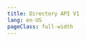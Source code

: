 ```yaml
---
title: Directory API V1
lang: en-US
pageClass: full-width
---
```


<ApiDocWrapper src="api/directory/v1/directory.yaml"></ApiDocWrapper>
